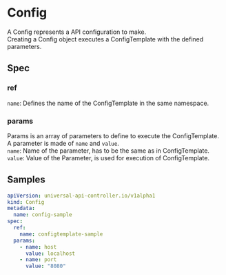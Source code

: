 # Config
A Config represents a API configuration to make.  
Creating a Config object executes a ConfigTemplate with the defined parameters.  

## Spec

### ref
`name`: Defines the name of the ConfigTemplate in the same namespace.  
### params
Params is an array of parameters to define to execute the ConfigTemplate.  
A parameter is made of `name` and `value`.  
`name`: Name of the parameter, has to be the same as in ConfigTemplate.  
`value`: Value of the Parameter, is used for execution of ConfigTemplate.  

## Samples
```yaml
apiVersion: universal-api-controller.io/v1alpha1
kind: Config
metadata:
  name: config-sample
spec:
  ref:
    name: configtemplate-sample
  params:
    - name: host
      value: localhost
    - name: port
      value: "8080"
```